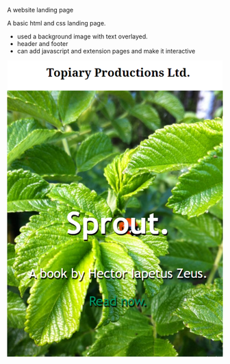 A website landing page

A basic html and css landing page.
- used a background image with text overlayed.
- header and footer
- can add javascript and extension pages and make it interactive

![title](ReadMePic.PNG)